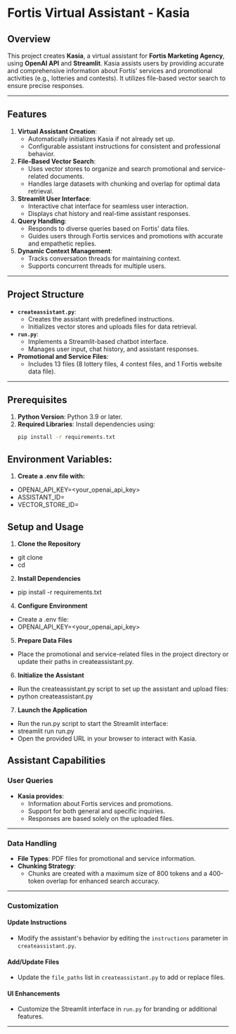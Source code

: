 # Fortis Virtual Assistant - Kasia

## Overview
This project creates **Kasia**, a virtual assistant for **Fortis Marketing Agency**, using **OpenAI API** and **Streamlit**. Kasia assists users by providing accurate and comprehensive information about Fortis' services and promotional activities (e.g., lotteries and contests). It utilizes file-based vector search to ensure precise responses.

---

## Features
1. **Virtual Assistant Creation**:
   - Automatically initializes Kasia if not already set up.
   - Configurable assistant instructions for consistent and professional behavior.
2. **File-Based Vector Search**:
   - Uses vector stores to organize and search promotional and service-related documents.
   - Handles large datasets with chunking and overlap for optimal data retrieval.
3. **Streamlit User Interface**:
   - Interactive chat interface for seamless user interaction.
   - Displays chat history and real-time assistant responses.
4. **Query Handling**:
   - Responds to diverse queries based on Fortis' data files.
   - Guides users through Fortis services and promotions with accurate and empathetic replies.
5. **Dynamic Context Management**:
   - Tracks conversation threads for maintaining context.
   - Supports concurrent threads for multiple users.

---

## Project Structure
- **`createassistant.py`**:
  - Creates the assistant with predefined instructions.
  - Initializes vector stores and uploads files for data retrieval.
- **`run.py`**:
  - Implements a Streamlit-based chatbot interface.
  - Manages user input, chat history, and assistant responses.
- **Promotional and Service Files**:
  - Includes 13 files (8 lottery files, 4 contest files, and 1 Fortis website data file).

---

## Prerequisites
1. **Python Version**: Python 3.9 or later.
2. **Required Libraries**:
   Install dependencies using:
   ```bash
   pip install -r requirements.txt
   ```

## Environment Variables:
1. **Create a .env file with:**
  - OPENAI_API_KEY=<your_openai_api_key>
  - ASSISTANT_ID=
  - VECTOR_STORE_ID=

## Setup and Usage
1. **Clone the Repository**
  - git clone <repository-url>
  - cd <repository-folder>

2. **Install Dependencies**
  - pip install -r requirements.txt

4. **Configure Environment**
  - Create a .env file:
  - OPENAI_API_KEY=<your_openai_api_key>

5. **Prepare Data Files**
  - Place the promotional and service-related files in the project directory or update their paths in createassistant.py.

6. **Initialize the Assistant**
  - Run the createassistant.py script to set up the assistant and upload files:
  - python createassistant.py

7. **Launch the Application**
  - Run the run.py script to start the Streamlit interface:
  - streamlit run run.py
  - Open the provided URL in your browser to interact with Kasia.
   
## Assistant Capabilities

### User Queries
- **Kasia provides**:
  - Information about Fortis services and promotions.
  - Support for both general and specific inquiries.
  - Responses are based solely on the uploaded files.

---

### Data Handling
- **File Types**: PDF files for promotional and service information.
- **Chunking Strategy**:
  - Chunks are created with a maximum size of 800 tokens and a 400-token overlap for enhanced search accuracy.

---

### Customization
#### Update Instructions
- Modify the assistant's behavior by editing the `instructions` parameter in `createassistant.py`.

#### Add/Update Files
- Update the `file_paths` list in `createassistant.py` to add or replace files.

#### UI Enhancements
- Customize the Streamlit interface in `run.py` for branding or additional features.

---
